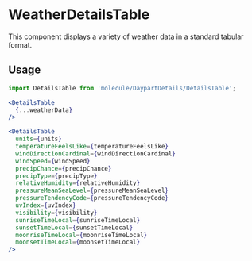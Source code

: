 # WeatherDetailsTable
This component displays a variety of weather data in a standard tabular format.

## Usage

```jsx
import DetailsTable from 'molecule/DaypartDetails/DetailsTable';

<DetailsTable
  {...weatherData}
/>

<DetailsTable
  units={units}
  temperatureFeelsLike={temperatureFeelsLike}
  windDirectionCardinal={windDirectionCardinal}
  windSpeed={windSpeed}
  precipChance={precipChance}
  precipType={precipType}
  relativeHumidity={relativeHumidity}
  pressureMeanSeaLevel={pressureMeanSeaLevel}
  pressureTendencyCode={pressureTendencyCode}
  uvIndex={uvIndex}
  visibility={visibility}
  sunriseTimeLocal={sunriseTimeLocal}
  sunsetTimeLocal={sunsetTimeLocal}
  moonriseTimeLocal={moonriseTimeLocal}
  moonsetTimeLocal={moonsetTimeLocal}
/>
```
